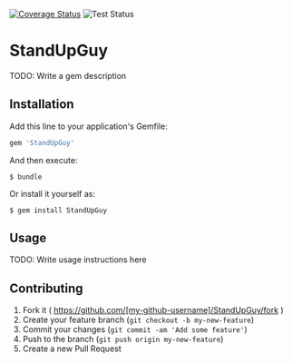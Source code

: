 [![Coverage Status](https://img.shields.io/coveralls/apanzerj/StandUpGuy.svg)](https://coveralls.io/r/apanzerj/StandUpGuy) ![Test Status](https://travis-ci.org/apanzerj/StandUpGuy.svg?branch=master)
# StandUpGuy

TODO: Write a gem description

## Installation

Add this line to your application's Gemfile:

```ruby
gem 'StandUpGuy'
```

And then execute:

    $ bundle

Or install it yourself as:

    $ gem install StandUpGuy

## Usage

TODO: Write usage instructions here

## Contributing

1. Fork it ( https://github.com/[my-github-username]/StandUpGuy/fork )
2. Create your feature branch (`git checkout -b my-new-feature`)
3. Commit your changes (`git commit -am 'Add some feature'`)
4. Push to the branch (`git push origin my-new-feature`)
5. Create a new Pull Request
